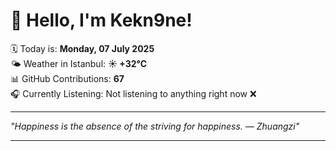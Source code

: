 # 👋 Hello, I'm Kekn9ne!

🗓️ Today is: **Monday, 07 July 2025**  
🌤️ Weather in Istanbul: **☀️   +32°C**  
📊 GitHub Contributions: **67**  
🎧 Currently Listening: Not listening to anything right now ❌

---

_"Happiness is the absence of the striving for happiness. — *Zhuangzi*"_

---
